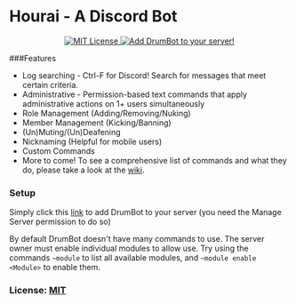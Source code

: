 # Hourai - A Discord Bot

<p align="center">
    <a href="https://opensource.org/licenses/mit-license.php">
        <img src="https://img.shields.io/badge/license-MIT%20License-blue.svg" alt="MIT License">
    </a>
    <a href="https://discordapp.com/oauth2/authorize?client_id=208460637368614913&scope=bot&permissions=0xFFFFFFFFFFFF">
        <img src="https://img.shields.io/badge/discord-add--to--server-738bd7.svg" alt="Add DrumBot to your server!">
    </a>
</p>

###Features
* Log searching - Ctrl-F for Discord! Search for messages that meet certain criteria.
* Administrative - Permission-based text commands that apply administrative actions on 1+ users simultaneously
 * Role Management (Adding/Removing/Nuking)
 * Member Management (Kicking/Banning)
 * (Un)Muting/(Un)Deafening
 * Nicknaming (Helpful for mobile users)
* Custom Commands
* More to come!
To see a comprehensive list of commands and what they do, please take a look at the [wiki](https://github.com/james7132/DrumBot/wiki).

### Setup
Simply click this [link](https://discordapp.com/oauth2/authorize?client_id=208460637368614913&scope=bot&permissions=0xFFFFFFFFFFFF) to add DrumBot to your server (you need the Manage Server permission to do so)

By default DrumBot doesn't have many commands to use. The server owner must enable individual modules to allow use. Try using the commands `~module` to list all available modules, and `~module enable <Module>` to enable them.

### License: [MIT](./LICENSE)
